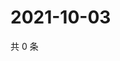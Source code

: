 # 2021-10-03

共 0 条

<!-- BEGIN WEIBO -->
<!-- 最后更新时间 Sun Oct 03 2021 12:00:59 GMT+0800 (China Standard Time) -->

<!-- END WEIBO -->
